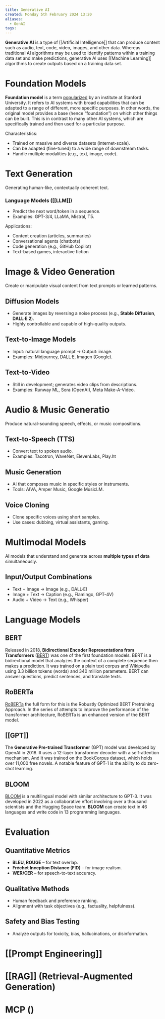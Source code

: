 ```yaml
---
title: Generative AI
created: Monday 5th February 2024 13:20
aliases:
  - GenAI
tags:
---
```

**Generative AI** is a type of [[Artificial Intelligence]] that can produce content such as audio, text, code, video, images, and other data. Whereas traditional AI algorithms may be used to identify patterns within a training data set and make predictions, generative AI uses [[Machine Learning]] algorithms to create outputs based on a training data set. 
# Foundation Models

**Foundation model** is a term [popularized](https://arxiv.org/abs/2108.07258) by an institute at Stanford University. It refers to AI systems with broad capabilities that can be adapted to a range of different, more specific purposes. In other words, the original model provides a base (hence “foundation”) on which other things can be built. This is in contrast to many other AI systems, which are specifically trained and then used for a particular purpose.

Characteristics:

- Trained on massive and diverse datasets (internet-scale).
- Can be adapted (fine-tuned) to a wide range of downstream tasks.
- Handle multiple modalities (e.g., text, image, code).
# Text Generation

Generating human-like, contextually coherent text.
### Language Models ([[LLM]])

- Predict the next word/token in a sequence.
- Examples: GPT-3/4, LLaMA, Mistral, T5.

Applications:

- Content creation (articles, summaries)
- Conversational agents (chatbots)
- Code generation (e.g., GitHub Copilot)
- Text-based games, interactive fiction
# Image & Video Generation

Create or manipulate visual content from text prompts or learned patterns.
## Diffusion Models

- Generate images by reversing a noise process (e.g., **Stable Diffusion**, **DALL·E 2**).
- Highly controllable and capable of high-quality outputs.
## Text-to-Image Models

- Input: natural language prompt → Output: image.
- Examples: Midjourney, DALL·E, Imagen (Google).
## Text-to-Video

- Still in development; generates video clips from descriptions.
- Examples: Runway ML, Sora (OpenAI), Meta Make-A-Video.
# Audio & Music Generatio

Produce natural-sounding speech, effects, or music compositions.

## Text-to-Speech (TTS)

- Convert text to spoken audio.
- Examples: Tacotron, WaveNet, ElevenLabs, Play.ht

## Music Generation

- AI that composes music in specific styles or instruments.
- Tools: AIVA, Amper Music, Google MusicLM.
## Voice Cloning

- Clone specific voices using short samples.
- Use cases: dubbing, virtual assistants, gaming.

# Multimodal Models

AI models that understand and generate across **multiple types of data** simultaneously.

## Input/Output Combinations

- Text + Image → Image (e.g., DALL·E)
- Image + Text → Caption (e.g., Flamingo, GPT-4V)
- Audio + Video → Text (e.g., Whisper)
# Language Models
## BERT

Released in 2018, **Bidirectional Encoder Representations from Transformers** ([BERT](https://huggingface.co/docs/transformers/model_doc/bert)) was one of the first foundation models. BERT is a bidirectional model that analyzes the context of a complete sequence then makes a prediction. It was trained on a plain text corpus and Wikipedia using 3.3 billion tokens (words) and 340 million parameters. BERT can answer questions, predict sentences, and translate texts.
## RoBERTa

[RoBERTa](https://huggingface.co/docs/transformers/model_doc/roberta) the full form for this is the Robustly Optimized BERT Pretraining Approach. In the series of attempts to improve the performance of the transformer architecture, RoBERTa is an enhanced version of the BERT model.
## [[GPT]]

The **Generative Pre-trained Transformer** (GPT) model was developed by OpenAI in 2018. It uses a 12-layer transformer decoder with a self-attention mechanism. And it was trained on the BookCorpus dataset, which holds over 11,000 free novels. A notable feature of GPT-1 is the ability to do zero-shot learning.
## BLOOM

[BLOOM](https://huggingface.co/bigscience/bloom) is a multilingual model with similar architecture to GPT-3. It was developed in 2022 as a collaborative effort involving over a thousand scientists and the Hugging Space team. **BLOOM** can create text in 46 languages and write code in 13 programming languages.
# Evaluation

## Quantitative Metrics

- **BLEU, ROUGE** – for text overlap.
- **Fréchet Inception Distance (FID)** – for image realism.
- **WER/CER** – for speech-to-text accuracy.
## Qualitative Methods

- Human feedback and preference ranking.
- Alignment with task objectives (e.g., factuality, helpfulness).
## Safety and Bias Testing

- Analyze outputs for toxicity, bias, hallucinations, or disinformation.
# [[Prompt Engineering]]

# [[RAG]] (Retrieval-Augmented Generation)

# MCP ()

